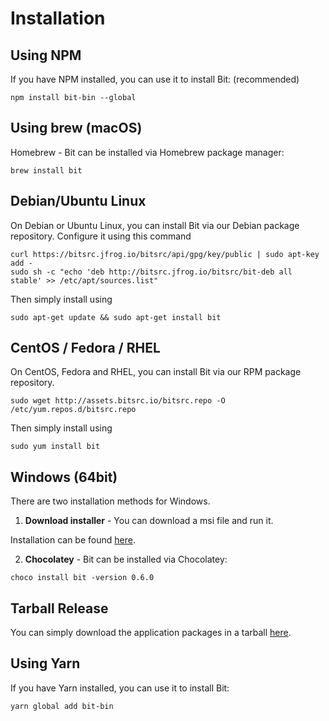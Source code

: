 # Installation

## Using NPM

If you have NPM installed, you can use it to install Bit: (recommended)

`npm install bit-bin --global `

## Using brew (macOS)

Homebrew - Bit can be installed via Homebrew package manager:

`brew install bit`

## Debian/Ubuntu Linux

On Debian or Ubuntu Linux, you can install Bit via our Debian package repository. Configure it using this command

```
curl https://bitsrc.jfrog.io/bitsrc/api/gpg/key/public | sudo apt-key add -
sudo sh -c "echo 'deb http://bitsrc.jfrog.io/bitsrc/bit-deb all stable' >> /etc/apt/sources.list"
```

Then simply install using

`sudo apt-get update && sudo apt-get install bit`

## CentOS / Fedora / RHEL

On CentOS, Fedora and RHEL, you can install Bit via our RPM package repository.

`sudo wget http://assets.bitsrc.io/bitsrc.repo -O /etc/yum.repos.d/bitsrc.repo`

Then simply install using

`sudo yum install bit`

## Windows (64bit)

There are two installation methods for Windows.
  
1. **Download installer** - You can download a msi file and run it.

Installation can be found [here](https://api.bitsrc.io/release/msi/latest).

2. **Chocolatey** - Bit can be installed via Chocolatey:

`choco install bit -version 0.6.0`

## Tarball Release

You can simply download the application packages in a tarball
[here](https://api.bitsrc.io/release/tar/latest).

## Using Yarn

If you have Yarn installed, you can use it to install Bit:

`yarn global add bit-bin`
